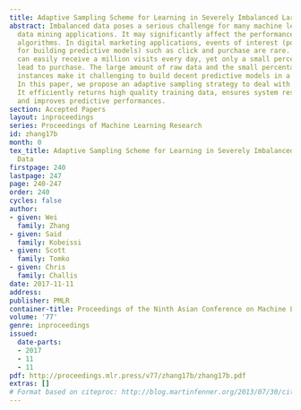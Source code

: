 ```yaml
---
title: Adaptive Sampling Scheme for Learning in Severely Imbalanced Large Scale Data
abstract: Imbalanced data poses a serious challenge for many machine learning and
  data mining applications. It may significantly affect the performance of learning
  algorithms. In digital marketing applications, events of interest (positive instances
  for building predictive models) such as click and purchase are rare. A retail website
  can easily receive a million visits every day, yet only a small percentage of visits
  lead to purchase. The large amount of raw data and the small percentage of positive
  instances make it challenging to build decent predictive models in a timely fashion.
  In this paper, we propose an adaptive sampling strategy to deal with this problem.
  It efficiently returns high quality training data, ensures system responsiveness
  and improves predictive performances.
section: Accepted Papers
layout: inproceedings
series: Proceedings of Machine Learning Research
id: zhang17b
month: 0
tex_title: Adaptive Sampling Scheme for Learning in Severely Imbalanced Large Scale
  Data
firstpage: 240
lastpage: 247
page: 240-247
order: 240
cycles: false
author:
- given: Wei
  family: Zhang
- given: Said
  family: Kobeissi
- given: Scott
  family: Tomko
- given: Chris
  family: Challis
date: 2017-11-11
address: 
publisher: PMLR
container-title: Proceedings of the Ninth Asian Conference on Machine Learning
volume: '77'
genre: inproceedings
issued:
  date-parts:
  - 2017
  - 11
  - 11
pdf: http://proceedings.mlr.press/v77/zhang17b/zhang17b.pdf
extras: []
# Format based on citeproc: http://blog.martinfenner.org/2013/07/30/citeproc-yaml-for-bibliographies/
---
```

